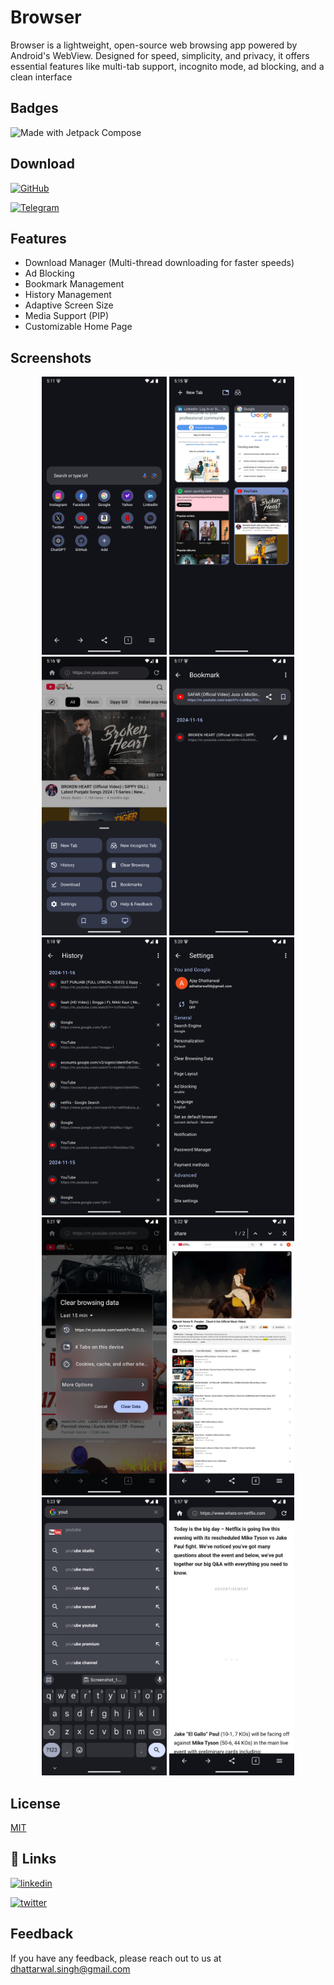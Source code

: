 
# Browser

Browser is a lightweight, open-source web browsing app powered by Android's WebView. Designed for speed, simplicity, and privacy, it offers essential features like multi-tab support, incognito mode, ad blocking, and a clean interface

## Badges

![Made with Jetpack Compose](https://img.shields.io/badge/Made%20with-Jetpack%20Compose-blue)


## Download

[![GitHub](https://img.shields.io/badge/GitHub-000?style=for-the-badge&logo=github&logoColor=white)](https://github.com/AjayDhattarwal/Browser/blob/main/app/release/app-release.apk)

[![Telegram](https://img.shields.io/badge/Telegram-0088CC?style=for-the-badge&logo=telegram&logoColor=white)](https://t.me/your_telegram_channel)


## Features

- Download Manager (Multi-thread downloading for faster speeds)
- Ad Blocking
- Bookmark Management
- History Management
- Adaptive Screen Size
- Media Support (PIP)
- Customizable Home Page

## Screenshots

<p align="center">
  <img src="https://raw.githubusercontent.com/AjayDhattarwal/Browser/refs/heads/main/assets/screenshots/Screenshot_1.png" width="200" />
  <img src="https://raw.githubusercontent.com/AjayDhattarwal/Browser/refs/heads/main/assets/screenshots/Screenshot_2.png" width="200" />
  <img src="https://raw.githubusercontent.com/AjayDhattarwal/Browser/refs/heads/main/assets/screenshots/Screenshot_3.png" width="200" />
  <img src="https://raw.githubusercontent.com/AjayDhattarwal/Browser/refs/heads/main/assets/screenshots/Screenshot_4.png" width="200" />
  <img src="https://raw.githubusercontent.com/AjayDhattarwal/Browser/refs/heads/main/assets/screenshots/Screenshot_5.png" width="200" />
  <img src="https://raw.githubusercontent.com/AjayDhattarwal/Browser/refs/heads/main/assets/screenshots/Screenshot_6.png" width="200" />
  <img src="https://raw.githubusercontent.com/AjayDhattarwal/Browser/refs/heads/main/assets/screenshots/Screenshot_7.png" width="200" />
  <img src="https://raw.githubusercontent.com/AjayDhattarwal/Browser/refs/heads/main/assets/screenshots/Screenshot_8.png" width="200" />
  <img src="https://raw.githubusercontent.com/AjayDhattarwal/Browser/refs/heads/main/assets/screenshots/Screenshot_9.png" width="200" />
  <img src="https://raw.githubusercontent.com/AjayDhattarwal/Browser/refs/heads/main/assets/screenshots/Screenshot_10.png" width="200" />
<!--   <img src="https://raw.githubusercontent.com/AjayDhattarwal/Browser/refs/heads/main/assets/gif/gif_1.gif" width="200" /> -->
</p>


## License

[MIT](https://github.com/ajay577/Browser/blob/main/LICENSE)


## 🔗 Links

[![linkedin](https://img.shields.io/badge/linkedin-0A66C2?style=for-the-badge&logo=linkedin&logoColor=white)](https://www.linkedin.com/in/ajaydhattarwal)

[![twitter](https://img.shields.io/badge/twitter-1DA1F2?style=for-the-badge&logo=twitter&logoColor=white)](https://twitter.com/)


## Feedback

If you have any feedback, please reach out to us at dhattarwal.singh@gmail.com

